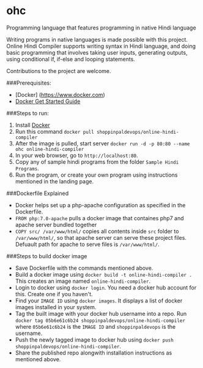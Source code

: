 # ohc
Programming language that features programming in native Hindi language

Writing programs in native languages is  made possible with this project.
Online Hindi Compiler supports writing syntax in Hindi language, and doing basic
programming that involves taking user inputs, generating outputs, using conditional
if, if-else and looping statements.

Contributions to the project are welcome.

###Prerequisites:
* [Docker] (https://www.docker.com)    
* [Docker Get Started Guide](https://www.docker.com/products/docker)

###Steps to run:
1) Install [Docker](https://www.docker.com)    
2) Run this command `docker pull shoppinpaldevops/online-hindi-compiler`    
3) After the image is pulled, start server `docker run -d -p 80:80 --name ohc online-hindi-compiler`
4) In your web browser, go to `http://localhost:80`. 
5) Copy any of sample hindi programs from the folder `Sample Hindi Programs`. 
6) Run the program, or create your own program using instructions mentioned in the landing page.

###Dockerfile Explained
* Docker helps set up a php-apache configuration as specified in the Dockerfile.
* `FROM php:7.0-apache` pulls a docker image that containes php7 and apache server bundled together
* `COPY src/ /var/www/html/` copies all contents inside `src` folder to `/var/www/html/`, so that apache server can serve these project files. Defuault path for apache to serve files is `/var/www/html/`.

###Steps to build docker image
* Save Dockerfile with the commands mentioned above.
* Build a docker image using `docker build -t online-hindi-compiler .` This creates an image named `online-hindi-compiler`. 
* Login to docker using `docker login`. You need a docker hub account for this. Create one if you haven't.
* Find your `IMAGE ID` using `docker images`. It displays a list of docker images installed in your system.
* Tag the built image with your docker hub username into a repo. Run `docker tag 05b6e61c6b24 shoppinpaldevops/online-hindi-compiler` where `05b6e61c6b24` is the `IMAGE ID` and `shoppinpaldevops` is the username.
* Push the newly tagged image to docker hub using `docker push shoppinpaldevops/online-hindi-compiler`.
* Share the published repo alongwith installation instructions as mentioned above.
